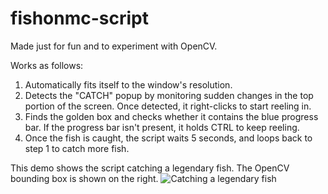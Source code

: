# fishonmc-script
Made just for fun and to experiment with OpenCV.

Works as follows: 
1. Automatically fits itself to the window's resolution.
2. Detects the "CATCH" popup by monitoring sudden changes in the top portion of the screen. Once detected, it right-clicks to start reeling in.
3. Finds the golden box and checks whether it contains the blue progress bar. If the progress bar isn't present, it holds CTRL to keep reeling.
4. Once the fish is caught, the script waits 5 seconds, and loops back to step 1 to catch more fish.

This demo shows the script catching a legendary fish. The OpenCV bounding box is shown on the right.
![Catching a legendary fish](./fish.gif)
